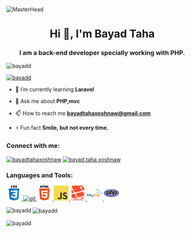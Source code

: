 ![MasterHead](https://camo.githubusercontent.com/ba9f3bd30647e352a3f5e1e45eb45c6ec7bad6155cd16aaedf4a426738da0ca5/68747470733a2f2f696e646f616e616c79746963612e636f6d2f7374617469632f696d616765732f62616e6e6572722e676966)
<h1 align="center">Hi 👋, I'm Bayad Taha</h1>
<h3 align="center">I am a back-end developer specially working with PHP.</h3>


<p align="left"> <img src="https://komarev.com/ghpvc/?username=bayadd&label=Profile%20views&color=0e75b6&style=flat" alt="bayadd" /> </p>

<p align="left"> <a href="https://github.com/ryo-ma/github-profile-trophy"><img src="https://github-profile-trophy.vercel.app/?username=bayadd" alt="bayadd" /></a> </p>

- 🌱 I’m currently learning **Laravel**

- 💬 Ask me about **PHP,mvc**

- 📫 How to reach me **bayadtahaxoshnaw@gmail.com**

- ⚡ Fun fact **Smile, but not every time.**

<h3 align="left">Connect with me:</h3>
<p align="left">
<a href="https://fb.com/bayadtahaxoshnaw" target="blank"><img align="center" src="https://raw.githubusercontent.com/rahuldkjain/github-profile-readme-generator/master/src/images/icons/Social/facebook.svg" alt="bayadtahaxoshnaw" height="30" width="40" /></a>
<a href="https://instagram.com/bayad.taha.xoshnaw" target="blank"><img align="center" src="https://raw.githubusercontent.com/rahuldkjain/github-profile-readme-generator/master/src/images/icons/Social/instagram.svg" alt="bayad.taha.xoshnaw" height="30" width="40" /></a>
</p>

<h3 align="left">Languages and Tools:</h3>
<p align="left"> <a href="https://www.w3schools.com/css/" target="_blank" rel="noreferrer"> <img src="https://raw.githubusercontent.com/devicons/devicon/master/icons/css3/css3-original-wordmark.svg" alt="css3" width="40" height="40"/> </a> <a href="https://git-scm.com/" target="_blank" rel="noreferrer"> <img src="https://www.vectorlogo.zone/logos/git-scm/git-scm-icon.svg" alt="git" width="40" height="40"/> </a> <a href="https://www.w3.org/html/" target="_blank" rel="noreferrer"> <img src="https://raw.githubusercontent.com/devicons/devicon/master/icons/html5/html5-original-wordmark.svg" alt="html5" width="40" height="40"/> </a> <a href="https://developer.mozilla.org/en-US/docs/Web/JavaScript" target="_blank" rel="noreferrer"> <img src="https://raw.githubusercontent.com/devicons/devicon/master/icons/javascript/javascript-original.svg" alt="javascript" width="40" height="40"/> </a> <a href="https://laravel.com/" target="_blank" rel="noreferrer"> <img src="https://raw.githubusercontent.com/devicons/devicon/master/icons/laravel/laravel-plain-wordmark.svg" alt="laravel" width="40" height="40"/> </a> <a href="https://www.mysql.com/" target="_blank" rel="noreferrer"> <img src="https://raw.githubusercontent.com/devicons/devicon/master/icons/mysql/mysql-original-wordmark.svg" alt="mysql" width="40" height="40"/> </a> <a href="https://www.php.net" target="_blank" rel="noreferrer"> <img src="https://raw.githubusercontent.com/devicons/devicon/master/icons/php/php-original.svg" alt="php" width="40" height="40"/> </a> </p>

<p><img align="left" src="https://github-readme-stats.vercel.app/api/top-langs?username=bayadd&show_icons=true&locale=en&layout=compact" alt="bayadd" /></p>

<p>&nbsp;<img align="center" src="https://github-readme-stats.vercel.app/api?username=bayadd&show_icons=true&locale=en" alt="bayadd" /></p>

<p><img align="center" src="https://github-readme-streak-stats.herokuapp.com/?user=bayadd&" alt="bayadd" /></p>
